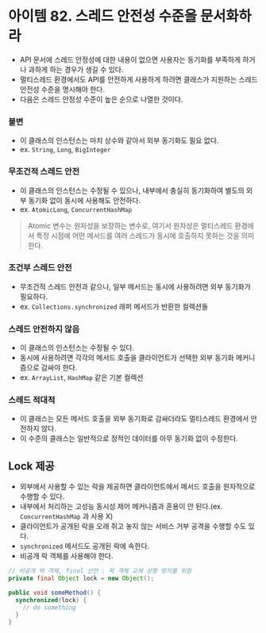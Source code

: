 # 아이템 82. 스레드 안전성 수준을 문서화하라

* API 문서에 스레드 안정성에 대한 내용이 없으면 사용자는 동기화를 부족하게 하거나 과하게 하는 경우가 생길 수 있다.
* 멀티스레드 환경에서도 API를 안전하게 사용하게 하려면 클래스가 지원하는 스레드 안전성 수준을 명시해야 한다.
* 다음은 스레드 안정성 수준이 높은 순으로 나열한 것이다.

### 불변
* 이 클래스의 인스턴스는 마치 상수와 같아서 외부 동기화도 필요 없다.
* ex. `String`, `Long`, `BigInteger`

### 무조건적 스레드 안전
* 이 클래스의 인스턴스는 수정될 수 있으나, 내부에서 충실히 동기화하여 별도의 외부 동기화 없이 동시에 사용해도 안전하다.
* ex. `AtomicLong`, `ConcurrentHashMap`
> Atomic 변수는 원자성을 보장하는 변수로, 여기서 원자성은 멀티스레드 환경에서 특정 시점에 어떤 메서드를 여러 스레드가 동시에 호출하지 못하는 것을 의미한다.

### 조건부 스레드 안전
* 무조건적 스레드 안전과 같으나, 일부 메서드는 동시에 사용하려면 외부 동기화가 필요하다.
* ex. `Collections.synchronized` 래퍼 메서드가 반환한 컬렉션들

### 스레드 안전하지 않음
* 이 클래스의 인스턴스는 수정될 수 있다.
* 동시에 사용하려면 각각의 메서드 호출을 클라이언트가 선택한 외부 동기화 메커니즘으로 감싸야 한다.
* ex. `ArrayList`, `HashMap` 같은 기본 컬렉션

### 스레드 적대적
* 이 클래스는 모든 메서드 호출을 외부 동기화로 감싸더라도 멀티스레드 환경에서 안전하지 않다.
* 이 수준의 클래스는 일반적으로 정적인 데이터를 아무 동기화 없이 수정한다.

## Lock 제공
* 외부에서 사용할 수 있는 락을 제공하면 클라이언트에서 메서드 호출을 원자적으로 수행할 수 있다.
* 내부에서 처리하는 고성능 동시성 제어 메커니즘과 혼용이 안 된다.(ex. `ConcurrentHashMap` 과 사용 X)
* 클라이언트가 공개된 락을 오래 쥐고 놓지 않는 서비스 거부 공격을 수행할 수도 있다.
* `synchronized` 메서드도 공개된 락에 속한다.
* 비공개 락 객체를 사용해야 한다.

```java
// 비공개 락 객체, final 선언 : 락 객체 교체 상황 방지를 위함
private final Object lock = new Object();

public void someMethod() {
  synchronized(lock) {
    // do something
  }
}
```